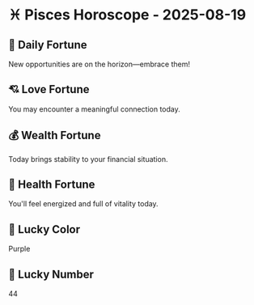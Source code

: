 # ♓ Pisces Horoscope - 2025-08-19

## 🎯 Daily Fortune

New opportunities are on the horizon—embrace them!

## 💘 Love Fortune

You may encounter a meaningful connection today.

## 💰 Wealth Fortune

Today brings stability to your financial situation.

## 🌱 Health Fortune

You'll feel energized and full of vitality today.

## 🎨 Lucky Color

Purple

## 🔢 Lucky Number

44
